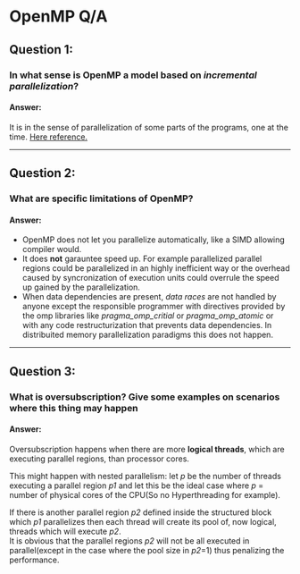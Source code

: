# OpenMP Q/A

## Question 1:
### In what sense is OpenMP a model based on _incremental parallelization_?
#### Answer:
It is in the sense of parallelization of some parts of the programs, one at the time.
[Here reference.](https://www.cise.ufl.edu/research/ParallelPatterns/glossary.htm#glossary:incremental-parallelism)


---

## Question 2:
### What are specific limitations of OpenMP?
#### Answer:
- OpenMP does not let you parallelize automatically, like a SIMD allowing compiler would.
- It does __not__ garauntee speed up. For example  parallelized parallel regions could be parallelized in an highly inefficient way or the overhead caused by syncronization of execution units could overrule the speed up gained by the parallelization.
- When data dependencies are present, _data races_ are not handled by anyone except the responsible programmer with directives provided by the omp libraries like _pragma_omp_critial_ or _pragma_omp_atomic_ or with any code restructurization that prevents data dependencies. In distribuited memory parallelization paradigms this does not happen.
---

## Question 3:
### What is oversubscription? Give some examples on scenarios where this thing may happen
#### Answer:
Oversubscription happens when there are more __logical threads__, which are executing parallel regions, than processor cores. 

This might happen with nested parallelism: let _p_ be the number of threads executing a parallel region _p1_ and let this be the ideal case where _p_ = number of physical cores of the CPU(So no Hyperthreading for example). <br>
 
 If there is another parallel region _p2_ defined inside the structured block which _p1_ parallelizes then each thread will create its pool of, now logical, threads which will execute _p2_.<br>
 It is obvious that the parallel regions _p2_ will not be all executed in parallel(except in the case where the pool size in _p2_=1) thus penalizing the performance. 